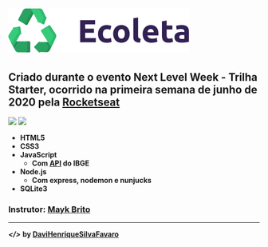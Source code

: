 # ![](public/assets/logo.svg)
## Criado durante o evento Next Level Week - Trilha Starter, ocorrido na primeira semana de junho de 2020 pela [Rocketseat](https://rocketseat.com.br/)
![](imgs/print1.png) ![](imgs/print2.png)
* **HTML5**
* **CSS3**
* **JavaScript**
  * **Com [API](https://servicodados.ibge.gov.br/api/docs/localidades) do IBGE**
* **Node.js**
  * **Com express, nodemon e nunjucks**
* **SQLite3**
### Instrutor: [Mayk Brito](https://github.com/maykbrito)
---
***</>*** **by [DaviHenriqueSilvaFavaro](https://github.com/davifa1)**
